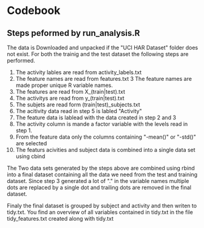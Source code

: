 # Codebook

## Steps peformed by run_analysis.R

The data is Downloaded and unpacked if the "UCI HAR Dataset" folder does not exist.
For both the trainig and the test dataset the following steps are performed.

1. The activity lables are read from activity_labels.txt
2. The feature names are read from features.txt
3  The feature names are made proper unique R variable names.
4. The features are read from X_(train|test).txt
5. The activitys are read from y_(train|test).txt
6. The subjets are read form (train|test)_subjects.txt
8. The acitivity data read in step 5 is labled "Activity"
9. The feature data is lablead with the data created in step 2 and 3
10. The activity column is mande a factor variable with the levels read in step 1.
11. From the feature data only the columns containing "-mean()" or "-std()" are selected
12. The featurs acivities and subject data is combined into a single data set using cbind

The Two data sets generated by the steps above are combined using rbind into a final dataset containing all the data we need from the test and training dataset.
Since step 3 generated a lot of "." in the variable names multiple dots are replaced by a single dot and trailing dots are removed in the final dataset.

Finaly the final dataset is grouped by subject and activity and then writen to tidy.txt.
You find an overview of all variables contained in tidy.txt in the file tidy_features.txt created along with tidy.txt


